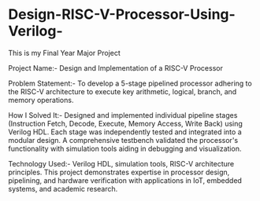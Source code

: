 # Design-RISC-V-Processor-Using-Verilog-
This is my Final Year Major Project 

Project Name:- Design and Implementation of a RISC-V Processor

Problem Statement:- To develop a 5-stage pipelined processor adhering to the RISC-V architecture to execute key arithmetic, logical, branch, and memory operations.

How I Solved It:- Designed and implemented individual pipeline stages (Instruction Fetch, Decode, Execute, Memory Access, Write Back) using Verilog HDL. Each stage was independently tested and integrated into a modular design. A comprehensive testbench validated the processor's functionality with simulation tools aiding in debugging and visualization.

Technology Used:- Verilog HDL, simulation tools, RISC-V architecture principles. This project demonstrates expertise in processor design, pipelining, and hardware verification with applications in IoT, embedded systems, and academic research.
